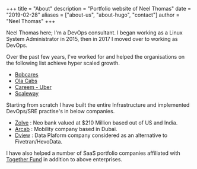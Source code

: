 +++
title = "About"
description = "Portfolio website of Neel Thomas"
date = "2019-02-28"
aliases = ["about-us", "about-hugo", "contact"]
author = "Neel Thomas"
+++

Neel Thomas here; I'm a DevOps consultant. I began working as a Linux System Administrator in 2015, then in 2017 I moved over to working as DevOps.

Over the past few years, I've worked for and helped the organisations on the following list achieve hyper scaled growth.

* [Bobcares](https://bobcares.com/)
* [Ola Cabs](https://www.olacabs.com/)
* [Careem - Uber](https://www.careem.com/)
* [Scaleway](https://www.scaleway.com/en/)

Starting from scratch I have built the entire Infrastructure and implemented DevOps/SRE practise's in below companies.

* [Zolve](https://zolve.com/) : Neo bank valued at $210 Million based out of US and India.
* [Arcab](https://arcab.ae/)  : Mobility company based in Dubai.
* [Dview](https://dview.io)   : Data Plaform company considered as an alternative to Fivetran/HevoData.


I have also helped a number of SaaS portfolio companies affiliated with [Together Fund](https://together.fund/) in addition to above enterprises.
